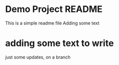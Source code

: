 # Demo Project README

This is a simple readme file
Adding some text

# adding some text to write

just some updates, on a branch